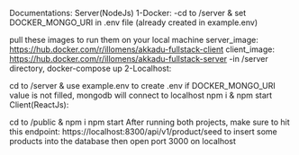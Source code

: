 Documentations:
Server(NodeJs)
1-Docker:
-cd to /server & set DOCKER_MONGO_URI in .env file (already created in example.env)

pull these images to run them on your local machine
    server_image: https://hub.docker.com/r/illomens/akkadu-fullstack-client
    client_image: https://hub.docker.com/r/illomens/akkadu-fullstack-server
-in /server directory, docker-compose up
2-Localhost:

cd to /server & use example.env to create .env
if DOCKER_MONGO_URI value is not filled, mongodb will connect to localhost
npm i & npm start
Client(ReactJs):

cd to /public & npm i
npm start
After running both projects, make sure to hit this endpoint: https://localhost:8300/api/v1/product/seed to insert some products into the database then open port 3000 on localhost
